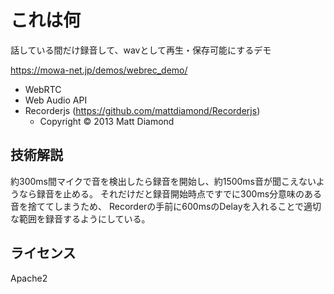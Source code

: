 # これは何

話している間だけ録音して、wavとして再生・保存可能にするデモ

https://mowa-net.jp/demos/webrec_demo/

* WebRTC
* Web Audio API
* Recorderjs (https://github.com/mattdiamond/Recorderjs)
  * Copyright © 2013 Matt Diamond


## 技術解説

約300ms間マイクで音を検出したら録音を開始し、約1500ms音が聞こえないようなら録音を止める。
それだけだと録音開始時点ですでに300ms分意味のある音を捨ててしまうため、
Recorderの手前に600msのDelayを入れることで適切な範囲を録音するようにしている。

## ライセンス

Apache2

